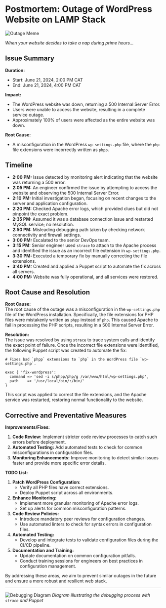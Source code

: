 # Postmortem: Outage of WordPress Website on LAMP Stack

![Outage Meme](https://i.imgflip.com/5sftje.jpg)



*When your website decides to take a nap during prime hours...*


## Issue Summary

**Duration:**  
- Start: June 21, 2024, 2:00 PM CAT
- End: June 21, 2024, 4:00 PM CAT

**Impact:**  
- The WordPress website was down, returning a 500 Internal Server Error.
- Users were unable to access the website, resulting in a complete service outage.
- Approximately 100% of users were affected as the entire website was down.

**Root Cause:**  
- A misconfiguration in the WordPress `wp-settings.php` file, where the `php` file extensions were incorrectly written as `phpp`.

## Timeline

- **2:00 PM:** Issue detected by monitoring alert indicating that the website was returning a 500 error.
- **2:05 PM:** An engineer confirmed the issue by attempting to access the website and observing the 500 Internal Server Error.
- **2:10 PM:** Initial investigation began, focusing on recent changes to the server and application configuration.
- **2:20 PM:** Checked Apache error logs, which provided clues but did not pinpoint the exact problem.
- **2:35 PM:** Assumed it was a database connection issue and restarted MySQL service; no resolution.
- **2:50 PM:** Misleading debugging path taken by checking network connectivity and firewall settings.
- **3:00 PM:** Escalated to the senior DevOps team.
- **3:15 PM:** Senior engineer used `strace` to attach to the Apache process and identified the issue as an incorrect file extension in `wp-settings.php`.
- **3:30 PM:** Executed a temporary fix by manually correcting the file extensions.
- **3:40 PM:** Created and applied a Puppet script to automate the fix across all servers.
- **4:00 PM:** Website was fully operational, and all services were restored.

## Root Cause and Resolution

**Root Cause:**  
The root cause of the outage was a misconfiguration in the `wp-settings.php` file of the WordPress installation. Specifically, the file extensions for PHP files were mistakenly written as `phpp` instead of `php`. This caused Apache to fail in processing the PHP scripts, resulting in a 500 Internal Server Error.

**Resolution:**  
The issue was resolved by using `strace` to trace system calls and identify the exact point of failure. Once the incorrect file extensions were identified, the following Puppet script was created to automate the fix:
```puppet
# Fixes bad `phpp` extensions to `php` in the WordPress file `wp-settings.php`.

exec { 'fix-wordpress':
  command => 'sed -i s/phpp/php/g /var/www/html/wp-settings.php',
  path    => '/usr/local/bin/:/bin/'
}
```
This script was applied to correct the file extensions, and the Apache service was restarted, restoring normal functionality to the website.

## Corrective and Preventative Measures

**Improvements/Fixes:**
1. **Code Review:** Implement stricter code review processes to catch such errors before deployment.
2. **Automated Testing:** Add automated tests to check for common misconfigurations in configuration files.
3. **Monitoring Enhancements:** Improve monitoring to detect similar issues faster and provide more specific error details.

**TODO List:**
1. **Patch WordPress Configuration:**
   - Verify all PHP files have correct extensions.
   - Deploy Puppet script across all environments.
2. **Enhance Monitoring:**
   - Implement more granular monitoring of Apache error logs.
   - Set up alerts for common misconfiguration patterns.
3. **Code Review Policies:**
   - Introduce mandatory peer reviews for configuration changes.
   - Use automated linters to check for syntax errors in configuration files.
4. **Automated Testing:**
   - Develop and integrate tests to validate configuration files during the CI/CD pipeline.
5. **Documentation and Training:**
   - Update documentation on common configuration pitfalls.
   - Conduct training sessions for engineers on best practices in configuration management.

By addressing these areas, we aim to prevent similar outages in the future and ensure a more robust and resilient web stack.


---

![Debugging Diagram](https://miro.medium.com/v2/resize:fit:700/format:webp/1*cXHgV1m17EkX-WThmJHIiQ.png)
*Diagram illustrating the debugging process with `strace` and Puppet*

